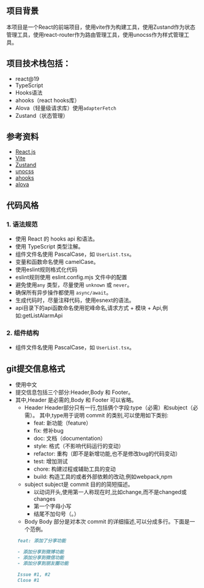 ## 项目背景

本项目是一个React的前端项目，使用vite作为构建工具，使用Zustand作为状态管理工具，使用react-router作为路由管理工具，使用unocss作为样式管理工具。

## 项目技术栈包括：
- react@19
- TypeScript
- Hooks语法
- ahooks（react hooks库）
- Alova（轻量级请求库）使用`adapterFetch`
- Zustand（状态管理）

## 参考资料

- [React.js](https://react.docschina.org/)
- [Vite](https://vitejs.dev/)
- [Zustand](https://awesomedevin.github.io/zustand-vue/)
- [unocss](https://unocss.com/)
- [ahooks](https://ahooks.js.org/zh-CN/hooks/use-request/index)
- [alova](https://alova.dev/)

## 代码风格

### 1. 语法规范
- 使用 React 的 hooks api 和语法。
- 使用 TypeScript 类型注解。
- 组件文件名使用 PascalCase，如 `UserList.tsx`。
- 变量和函数命名使用 camelCase。
- 使用eslint规则格式化代码
- eslint规则使用 eslint.config.mjs 文件中的配置
- 避免使用`any` 类型，尽量使用 `unknown` 或 `never`。
- 确保所有异步操作都使用 `async/await`。
- 生成代码时，尽量注释代码，使用esnext的语法。
- api目录下的api函数命名使用驼峰命名,请求方式 + 模块 + Api,例如:getListAlarmApi

### 2. 组件结构
- 组件文件名使用 PascalCase，如 `UserList.tsx`。

## git提交信息格式
- 使用中文
- 提交信息包括三个部分:Header,Body 和 Footer。
- 其中,Header 是必需的,Body 和 Footer 可以省略。
  - Header
    Header部分只有一行,包括俩个字段:type（必需）和subject（必需）。
    其中,type用于说明 commit 的类别,可以使用如下类别:
    - feat: 新功能（feature）
    - fix: 修补bug
    - doc: 文档（documentation）
    - style: 格式（不影响代码运行的变动）
    - refactor: 重构（即不是新增功能,也不是修改bug的代码变动）
    - test: 增加测试
    - chore: 构建过程或辅助工具的变动
    - build: 构造工具的或者外部依赖的改动,例如webpack,npm
  - subject
    subject是 commit 目的的简短描述。
    - 以动词开头,使用第一人称现在时,比如change,而不是changed或changes
    - 第一个字母小写
    - 结尾不加句号（。）
  - Body
    Body 部分是对本次 commit 的详细描述,可以分成多行。下面是一个范例。

```markdown
    feat: 添加了分享功能

    - 添加分享到微博功能
    - 添加分享到微信功能
    - 添加分享到朋友圈功能

    Issue #1, #2
    Close #1
```
